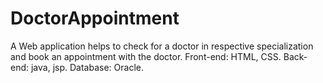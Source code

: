 # DoctorAppointment
A Web application helps to check for a doctor in respective specialization and book an appointment with the doctor.
Front-end: HTML, CSS.
Back-end: java, jsp.
Database: Oracle.
